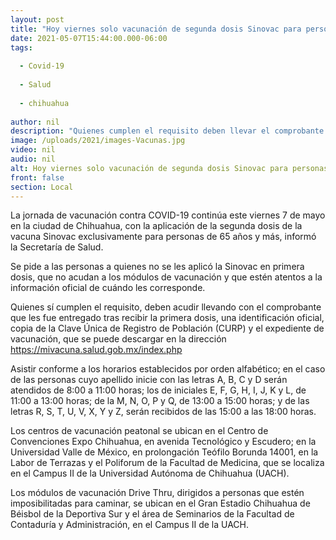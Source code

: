 ```yaml
---
layout: post
title: "Hoy viernes solo vacunación de segunda dosis Sinovac para personas de 65 años y más"
date: 2021-05-07T15:44:00.000-06:00
tags:
  
  - Covid-19
  
  - Salud
  
  - chihuahua
  
author: nil
description: "Quienes cumplen el requisito deben llevar el comprobante de haber recibido la primera dosis de Sinovac, identificación oficial, copia de la CURP y su expediente de vacunación"
image: /uploads/2021/images-Vacunas.jpg
video: nil
audio: nil
alt: Hoy viernes solo vacunación de segunda dosis Sinovac para personas de 65 años y más
front: false
section: Local
---
```


La jornada de vacunación contra COVID-19 continúa este viernes 7 de mayo en la ciudad de Chihuahua, con la aplicación de la segunda dosis de la vacuna Sinovac exclusivamente para personas de 65 años y más, informó la Secretaría de Salud.

Se pide a las personas a quienes no se les aplicó la Sinovac en primera dosis, que no acudan a los módulos de vacunación y que estén atentos a la información oficial de cuándo les corresponde.

Quienes sí cumplen el requisito, deben acudir llevando con el comprobante que les fue entregado tras recibir la primera dosis, una identificación oficial, copia de la Clave Única de Registro de Población (CURP) y el expediente de vacunación, que se puede descargar en la dirección https://mivacuna.salud.gob.mx/index.php

Asistir conforme a los horarios establecidos por orden alfabético; en el caso de las personas cuyo apellido inicie con las letras A, B, C y D serán atendidos de 8:00 a 11:00 horas; los de iniciales E, F, G, H, I, J, K y L, de 11:00 a 13:00 horas; de la M, N, O, P y Q, de 13:00 a 15:00 horas; y de las letras R, S, T, U, V, X, Y y Z, serán recibidos de las 15:00 a las 18:00 horas.

Los centros de vacunación peatonal se ubican en el Centro de Convenciones Expo Chihuahua, en avenida Tecnológico y Escudero; en la Universidad Valle de México, en prolongación Teófilo Borunda 14001, en la Labor de Terrazas y el Poliforum de la Facultad de Medicina, que se localiza en el Campus II de la Universidad Autónoma de Chihuahua (UACH).

Los módulos de vacunación Drive Thru, dirigidos a personas que estén imposibilitadas para caminar, se ubican en el Gran Estadio Chihuahua de Béisbol de la Deportiva Sur y el área de Seminarios de la Facultad de Contaduría y Administración, en el Campus II de la UACH.